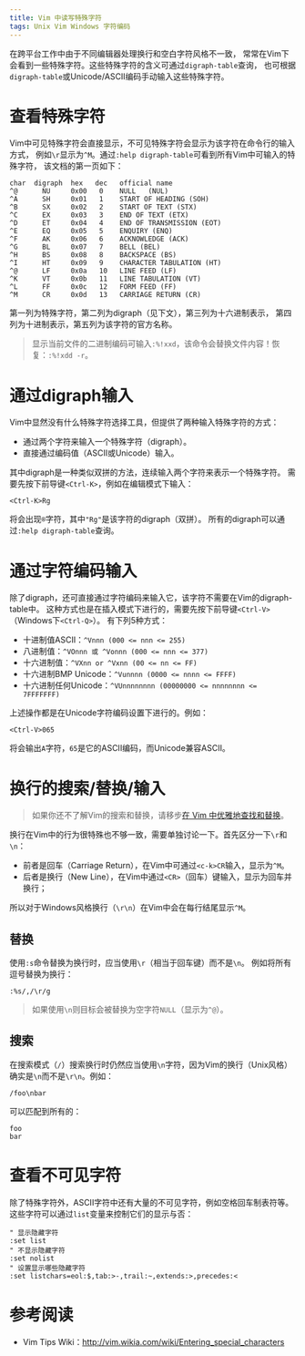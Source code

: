 ```yaml
---
title: Vim 中读写特殊字符
tags: Unix Vim Windows 字符编码
---
```


在跨平台工作中由于不同编辑器处理换行和空白字符风格不一致，
常常在Vim下会看到一些特殊字符。这些特殊字符的含义可通过`digraph-table`查询，
也可根据`digraph-table`或Unicode/ASCII编码手动输入这些特殊字符。

# 查看特殊字符

Vim中可见特殊字符会直接显示，不可见特殊字符会显示为该字符在命令行的输入方式，
例如`\r`显示为`^M`。通过`:help digraph-table`可看到所有Vim中可输入的特殊字符，
该文档的第一页如下：

<!--more-->

```
char  digraph  hex   dec   official name
^@      NU     0x00   0    NULL   (NUL)
^A      SH     0x01   1    START OF HEADING (SOH)
^B      SX     0x02   2    START OF TEXT (STX)
^C      EX     0x03   3    END OF TEXT (ETX)
^D      ET     0x04   4    END OF TRANSMISSION (EOT)
^E      EQ     0x05   5    ENQUIRY (ENQ)
^F      AK     0x06   6    ACKNOWLEDGE (ACK)
^G      BL     0x07   7    BELL (BEL)
^H      BS     0x08   8    BACKSPACE (BS)
^I      HT     0x09   9    CHARACTER TABULATION (HT)
^@      LF     0x0a   10   LINE FEED (LF)
^K      VT     0x0b   11   LINE TABULATION (VT)
^L      FF     0x0c   12   FORM FEED (FF)
^M      CR     0x0d   13   CARRIAGE RETURN (CR)
```

第一列为特殊字符，第二列为digraph（见下文），第三列为十六进制表示，
第四列为十进制表示，第五列为该字符的官方名称。

> 显示当前文件的二进制编码可输入`:%!xxd`，该命令会替换文件内容！恢复：`:%!xdd -r`。

# 通过digraph输入

Vim中显然没有什么特殊字符选择工具，但提供了两种输入特殊字符的方式：

* 通过两个字符来输入一个特殊字符（digraph）。
* 直接通过编码值（ASCII或Unicode）输入。

其中digraph是一种类似双拼的方法，连续输入两个字符来表示一个特殊字符。
需要先按下前导键`<Ctrl-K>`，例如在编辑模式下输入：

```
<Ctrl-K>Rg
```

将会出现`®`字符，其中`"Rg"`是该字符的digraph（双拼）。
所有的digraph可以通过`:help digraph-table`查询。

# 通过字符编码输入

除了digraph，还可直接通过字符编码来输入它，该字符不需要在Vim的digraph-table中。
这种方式也是在插入模式下进行的，需要先按下前导键`<Ctrl-V>`（Windows下`<Ctrl-Q>`）。
有下列5种方式：

* 十进制值ASCII：`^Vnnn (000 <= nnn <= 255)`
* 八进制值：`^VOnnn 或 ^Vonnn (000 <= nnn <= 377)`
* 十六进制值：`^VXnn or ^Vxnn (00 <= nn <= FF)`
* 十六进制BMP Unicode：`^Vunnnn (0000 <= nnnn <= FFFF)`
* 十六进制任何Unicode：`^VUnnnnnnnn (00000000 <= nnnnnnnn <= 7FFFFFFF)`

上述操作都是在Unicode字符编码设置下进行的。例如：

```
<Ctrl-V>065
```

将会输出`A`字符，`65`是它的ASCII编码，而Unicode兼容ASCII。

# 换行的搜索/替换/输入

> 如果你还不了解Vim的搜索和替换，请移步[在 Vim 中优雅地查找和替换][search]。

换行在Vim中的行为很特殊也不够一致，需要单独讨论一下。首先区分一下`\r`和`\n`：

* 前者是回车（Carriage Return），在Vim中可通过`<c-k>CR`输入，显示为`^M`。
* 后者是换行（New Line），在Vim中通过`<CR>`（回车）键输入，显示为回车并换行；

所以对于Windows风格换行（`\r\n`）在Vim中会在每行结尾显示`^M`。

## 替换

使用`:s`命令替换为换行时，应当使用`\r`（相当于回车键）而不是`\n`。
例如将所有逗号替换为换行：

```
:%s/,/\r/g
```

> 如果使用`\n`则目标会被替换为空字符`NULL`（显示为`^@`）。

## 搜索

在搜索模式（`/`）搜索换行时仍然应当使用`\n`字符，因为Vim的换行（Unix风格）确实是`\n`而不是`\r\n`。例如：

```
/foo\nbar
```

可以匹配到所有的：

```
foo
bar
```

# 查看不可见字符

除了特殊字符外，ASCII字符中还有大量的不可见字符，例如空格回车制表符等。
这些字符可以通过`list`变量来控制它们的显示与否：

```
" 显示隐藏字符
:set list
" 不显示隐藏字符
:set nolist
" 设置显示哪些隐藏字符
:set listchars=eol:$,tab:>-,trail:~,extends:>,precedes:<
```


# 参考阅读

* Vim Tips Wiki：<http://vim.wikia.com/wiki/Entering_special_characters>

[search]: /2016/08/08/vim-search-in-file.html
